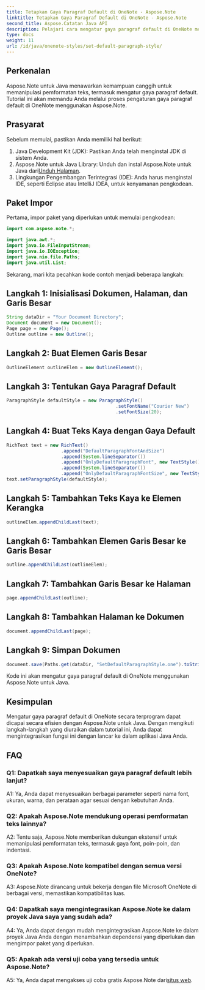 ```yaml
---
title: Tetapkan Gaya Paragraf Default di OneNote - Aspose.Note
linktitle: Tetapkan Gaya Paragraf Default di OneNote - Aspose.Note
second_title: Aspose.Catatan Java API
description: Pelajari cara mengatur gaya paragraf default di OneNote menggunakan Aspose.Note untuk Java. Ikuti panduan langkah demi langkah kami untuk pemformatan teks yang efisien di aplikasi Java Anda.
type: docs
weight: 11
url: /id/java/onenote-styles/set-default-paragraph-style/
---
```

## Perkenalan

Aspose.Note untuk Java menawarkan kemampuan canggih untuk memanipulasi pemformatan teks, termasuk mengatur gaya paragraf default. Tutorial ini akan memandu Anda melalui proses pengaturan gaya paragraf default di OneNote menggunakan Aspose.Note.

## Prasyarat

Sebelum memulai, pastikan Anda memiliki hal berikut:

1. Java Development Kit (JDK): Pastikan Anda telah menginstal JDK di sistem Anda.
2.  Aspose.Note untuk Java Library: Unduh dan instal Aspose.Note untuk Java dari[Unduh Halaman](https://releases.aspose.com/note/java/).
3. Lingkungan Pengembangan Terintegrasi (IDE): Anda harus menginstal IDE, seperti Eclipse atau IntelliJ IDEA, untuk kenyamanan pengkodean.

## Paket Impor

Pertama, impor paket yang diperlukan untuk memulai pengkodean:

```java
import com.aspose.note.*;

import java.awt.*;
import java.io.FileInputStream;
import java.io.IOException;
import java.nio.file.Paths;
import java.util.List;
```

Sekarang, mari kita pecahkan kode contoh menjadi beberapa langkah:

## Langkah 1: Inisialisasi Dokumen, Halaman, dan Garis Besar

```java
String dataDir = "Your Document Directory";
Document document = new Document();
Page page = new Page();
Outline outline = new Outline();
```

## Langkah 2: Buat Elemen Garis Besar

```java
OutlineElement outlineElem = new OutlineElement();
```

## Langkah 3: Tentukan Gaya Paragraf Default

```java
ParagraphStyle defaultStyle = new ParagraphStyle()
										.setFontName("Courier New")
										.setFontSize(20);
```

## Langkah 4: Buat Teks Kaya dengan Gaya Default

```java
RichText text = new RichText()
					.append("DefaultParagraphFontAndSize")
					.append(System.lineSeparator())
					.append("OnlyDefaultParagraphFont", new TextStyle().setFontSize(14))
					.append(System.lineSeparator())
					.append("OnlyDefaultParagraphFontSize", new TextStyle().setFontName("Verdana"));
text.setParagraphStyle(defaultStyle);
```

## Langkah 5: Tambahkan Teks Kaya ke Elemen Kerangka

```java
outlineElem.appendChildLast(text);
```

## Langkah 6: Tambahkan Elemen Garis Besar ke Garis Besar

```java
outline.appendChildLast(outlineElem);
```

## Langkah 7: Tambahkan Garis Besar ke Halaman

```java
page.appendChildLast(outline);
```

## Langkah 8: Tambahkan Halaman ke Dokumen

```java
document.appendChildLast(page);
```

## Langkah 9: Simpan Dokumen

```java
document.save(Paths.get(dataDir, "SetDefaultParagraphStyle.one").toString());
```

Kode ini akan mengatur gaya paragraf default di OneNote menggunakan Aspose.Note untuk Java.

## Kesimpulan

Mengatur gaya paragraf default di OneNote secara terprogram dapat dicapai secara efisien dengan Aspose.Note untuk Java. Dengan mengikuti langkah-langkah yang diuraikan dalam tutorial ini, Anda dapat mengintegrasikan fungsi ini dengan lancar ke dalam aplikasi Java Anda.

## FAQ

### Q1: Dapatkah saya menyesuaikan gaya paragraf default lebih lanjut?

A1: Ya, Anda dapat menyesuaikan berbagai parameter seperti nama font, ukuran, warna, dan perataan agar sesuai dengan kebutuhan Anda.

### Q2: Apakah Aspose.Note mendukung operasi pemformatan teks lainnya?

A2: Tentu saja, Aspose.Note memberikan dukungan ekstensif untuk memanipulasi pemformatan teks, termasuk gaya font, poin-poin, dan indentasi.

### Q3: Apakah Aspose.Note kompatibel dengan semua versi OneNote?

A3: Aspose.Note dirancang untuk bekerja dengan file Microsoft OneNote di berbagai versi, memastikan kompatibilitas luas.

### Q4: Dapatkah saya mengintegrasikan Aspose.Note ke dalam proyek Java saya yang sudah ada?

A4: Ya, Anda dapat dengan mudah mengintegrasikan Aspose.Note ke dalam proyek Java Anda dengan menambahkan dependensi yang diperlukan dan mengimpor paket yang diperlukan.

### Q5: Apakah ada versi uji coba yang tersedia untuk Aspose.Note?

 A5: Ya, Anda dapat mengakses uji coba gratis Aspose.Note dari[situs web](https://releases.aspose.com/).